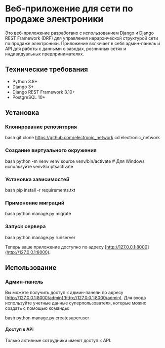 # Веб-приложение для сети по продаже электроники

Это веб-приложение разработано с использованием Django и Django REST Framework (DRF) для управления иерархической структурой сети по продаже электроники. Приложение включает в себя админ-панель и API для работы с данными о заводах, розничных сетях и индивидуальных предпринимателях.

## Технические требования

- Python 3.8+
- Django 3+
- Django REST Framework 3.10+
- PostgreSQL 10+

## Установка

### Клонирование репозитория

bash
git clone https://github.com/electronic_network
cd electronic_network

### Создание виртуального окружения

bash
python -m venv venv
source venv/bin/activate  # Для Windows используйте venvScriptsactivate

### Установка зависимостей

bash
pip install -r requirements.txt

### Применение миграций

bash
python manage.py migrate

### Запуск сервера

bash
python manage.py runserver

Теперь ваше приложение доступно по адресу [http://127.0.0.1:8000](http://127.0.0.1:8000).

## Использование

### Админ-панель

Вы можете получить доступ к админ-панели по адресу [http://127.0.0.1:8000/admin](http://127.0.0.1:8000/admin). Для входа используйте учетные данные суперпользователя, которые можно создать с помощью команды:

bash
python manage.py createsuperuser
  
#### Доступ к API

Только активные сотрудники имеют доступ к API.
